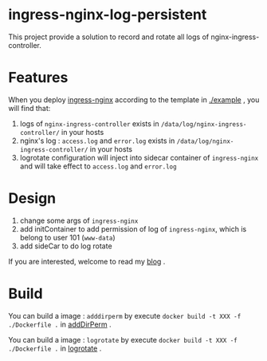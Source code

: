 # ingress-nginx-log-persistent
This project provide a solution to record and rotate all logs of nginx-ingress-controller.



# Features

When you deploy [ingress-nginx](https://kubernetes.github.io/ingress-nginx) according to the template in [./example](./example) , you will find that:

1. logs of `nginx-ingress-controller` exists in `/data/log/nginx-ingress-controller/` in your hosts
2. nginx's log : `access.log` and  `error.log`  exists in `/data/log/nginx-ingress-controller/` in your hosts
3. logrotate configuration will inject into sidecar container of `ingress-nginx`  and will take effect to  `access.log` and  `error.log` 



# Design

1. change some args of `ingress-nginx`
2. add initContainer to add permission of log of `ingress-nginx`, which is belong to user 101 (`www-data`)
3. add sideCar to do log rotate

If you are interested, welcome to read my [blog](https://segmentfault.com/a/1190000022200374) .



# Build

You can build a image : `adddirperm` by execute `docker build -t XXX -f ./Dockerfile .` in [addDirPerm](./addDirPerm) .



You can build a image : `logrotate` by execute `docker build -t XXX -f ./Dockerfile .` in [logrotate](./logrotate) .


